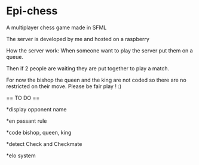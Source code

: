 # Epi-chess
A multiplayer chess game made in SFML

The server is developed by me and hosted on a raspberry

How the server work:
When someone want to play the server put them on a queue.

Then if 2 people are waiting they are put together to play a match.

For now the bishop the queen and the king are not coded so there are no restricted on their move.
Please be fair play ! :)

== TO DO ==

*display opponent name

*en passant rule

*code bishop, queen, king

*detect Check and Checkmate

*elo system
